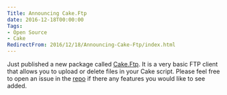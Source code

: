 ```yaml
---
Title: Announcing Cake.Ftp
date: 2016-12-18T00:00:00
Tags:
- Open Source
- Cake
RedirectFrom: 2016/12/18/Announcing-Cake-Ftp/index.html
---
```


Just published a new package called [Cake.Ftp](https://www.nuget.org/packages/Cake.Ftp/). It is a very basic FTP client that allows you to upload or delete files in your Cake script. Please feel free to open an issue in the [repo](https://github.com/phillipsj/Cake.Ftp) if there any features you would like to see added.

